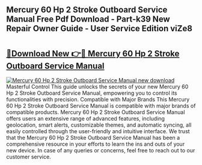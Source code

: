 ## Mercury 60 Hp 2 Stroke Outboard Service Manual Free Pdf Download - Part-k39 New Repair Owner Guide - User Service Edition viZe8

# <h2><a href="http://cf28489.oget.top/?id=Mercury+60+Hp+2+Stroke+Outboard+Service+Manual">🔗Download New 👉🔴 Mercury 60 Hp 2 Stroke Outboard Service Manual</a></h2>

[![Mercury 60 Hp 2 Stroke Outboard Service Manual new download](https://i.imgur.com/5g1atiW.png)](http://cf28489.oget.top/?id=Mercury+60+Hp+2+Stroke+Outboard+Service+Manual)
Masterful Control This guide unlocks the secrets of your new Mercury 60 Hp 2 Stroke Outboard Service Manual, empowering you to control its functionalities with precision. Compatible with Major Brands This Mercury 60 Hp 2 Stroke Outboard Service Manual is compatible with major brands of compatible products. Mercury 60 Hp 2 Stroke Outboard Service Manual offers users an extensive range of advanced features, including geolocation, smart alerts, customizable themes, and automatic syncing, all easily controlled through the user-friendly and intuitive interface. We trust that the Mercury 60 Hp 2 Stroke Outboard Service Manual has been a comprehensive resource in your efforts to learn the ins and outs of your new device. In case of any queries or concerns, feel free to reach out to our customer service.
